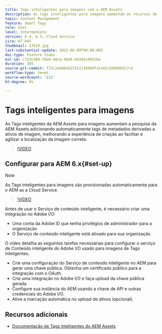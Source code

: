 ```yaml
---
title: Tags inteligentes para imagens com o AEM Assets
description: As tags inteligentes para imagens aumentam os recursos de pesquisa de AEM adicionando tags de metadados de forma automática e inteligente aos ativos de imagem com base no conteúdo da imagem.
topic: Content Management
feature: Smart Tags
role: User
level: Intermediate
version: 6.4, 6.5, Cloud Service
jira: KT-645
thumbnail: 17019.jpg
last-substantial-update: 2022-06-09T00:00:00Z
doc-type: Feature Video
exl-id: c72dc489-70e6-48ca-99a8-663d4c0652ba
duration: 585
source-git-commit: f23c2ab86d42531113690df2e342c65060b5c7cd
workflow-type: tm+mt
source-wordcount: '212'
ht-degree: 6%

---
```


# Tags inteligentes para imagens

As Tags inteligentes da AEM Assets para imagens aumentam a pesquisa da AEM Assets adicionando automaticamente tags de metadados derivadas a ativos de imagem, melhorando a experiência de criação ao facilitar e agilizar a localização da imagem correta.

>[!VIDEO](https://video.tv.adobe.com/v/17019?quality=12&learn=on)

## Configurar para AEM 6.x{#set-up}

>[!NOTE]
> As Tags inteligentes para imagens são provisionadas automaticamente para o AEM as a Cloud Service.

>[!VIDEO](https://video.tv.adobe.com/v/17023?quality=12&learn=on)

Antes de usar o Serviço de conteúdo inteligente, é necessário criar uma integração no Adobe I/O:

* Uma conta da Adobe ID que tenha privilégios de administrador para a organização
* O Serviço de conteúdo inteligente está ativado para sua organização

O vídeo detalha as seguintes tarefas necessárias para configurar o serviço de Conteúdo inteligente do Adobe I/O usado para imagens de Tags inteligentes.

* Crie uma configuração do Serviço de conteúdo inteligente no AEM para gerar uma chave pública. Obtenha um certificado público para a integração com o OAuth.
* Crie uma integração no Adobe I/O e faça upload da chave pública gerada.
* Configure sua instância do AEM usando a chave de API e outras credenciais do Adobe I/O.
* Ative a marcação automática no upload de ativos (opcional).

## Recursos adicionais

* [Documentação de Tags inteligentes do AEM Assets](https://experienceleague.adobe.com/docs/experience-manager-cloud-service/assets/manage/smart-tags.html)
